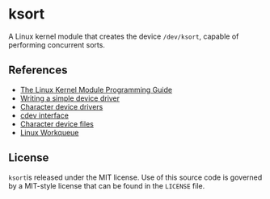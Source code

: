 # ksort

A Linux kernel module that creates the device `/dev/ksort`, capable of performing concurrent sorts.

## References
* [The Linux Kernel Module Programming Guide](https://sysprog21.github.io/lkmpg/)
* [Writing a simple device driver](https://www.apriorit.com/dev-blog/195-simple-driver-for-linux-os)
* [Character device drivers](https://linux-kernel-labs.github.io/refs/heads/master/labs/device_drivers.html)
* [cdev interface](https://lwn.net/Articles/195805/)
* [Character device files](https://sysplay.in/blog/linux-device-drivers/2013/06/character-device-files-creation-operations/)
* [Linux Workqueue](https://www.kernel.org/doc/html/latest/core-api/workqueue.html)

## License

`ksort`is released under the MIT license. Use of this source code is governed by
a MIT-style license that can be found in the `LICENSE` file.
